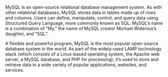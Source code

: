 MySQL is an open-source relational database management system. As with other relational databases, MySQL stores data in tables made up of rows and columns. Users can define, manipulate, control, and query data using Structured Query Language, more commonly known as SQL. MySQL’s name is a combination of “My,” the name of MySQL creator Michael Widenius’s daughter, and “SQL”.

A flexible and powerful program, MySQL is the most popular open-source database system in the world. As part of the widely-used LAMP technology stack (which consists of a Linux-based operating system, the Apache web server, a MySQL database, and PHP for processing), it’s used to store and retrieve data in a wide variety of popular applications, websites, and services.
